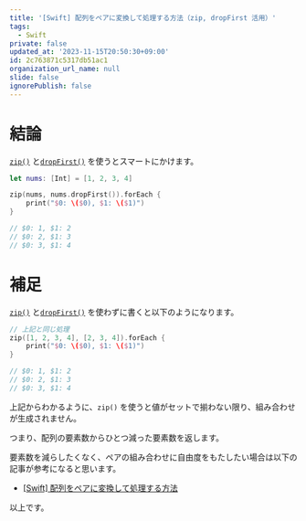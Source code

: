 ```yaml
---
title: '[Swift] 配列をペアに変換して処理する方法（zip, dropFirst 活用）'
tags:
  - Swift
private: false
updated_at: '2023-11-15T20:50:30+09:00'
id: 2c763871c5317db51ac1
organization_url_name: null
slide: false
ignorePublish: false
---
```


# 結論

[`zip()`](https://developer.apple.com/documentation/swift/1541125-zip) と[`dropFirst()`](https://developer.apple.com/documentation/swift/array/1688675-dropfirst) を使うとスマートにかけます。

```swift
let nums: [Int] = [1, 2, 3, 4]

zip(nums, nums.dropFirst()).forEach {
    print("$0: \($0), $1: \($1)")
}

// $0: 1, $1: 2
// $0: 2, $1: 3
// $0: 3, $1: 4
```

# 補足

[`zip()`](https://developer.apple.com/documentation/swift/1541125-zip) と[`dropFirst()`](https://developer.apple.com/documentation/swift/array/1688675-dropfirst) を使わずに書くと以下のようになります。

```swift
// 上記と同じ処理
zip([1, 2, 3, 4], [2, 3, 4]).forEach {
    print("$0: \($0), $1: \($1)")
}

// $0: 1, $1: 2
// $0: 2, $1: 3
// $0: 3, $1: 4
```

上記からわかるように、`zip()` を使うと値がセットで揃わない限り、組み合わせが生成されません。

つまり、配列の要素数からひとつ減った要素数を返します。

要素数を減らしたくなく、ペアの組み合わせに自由度をもたしたい場合は以下の記事が参考になると思います。

- [[Swift] 配列をペアに変換して処理する方法](https://zenn.dev/ikuraikura/articles/26567893ddbd3e14ee0b) 

以上です。
